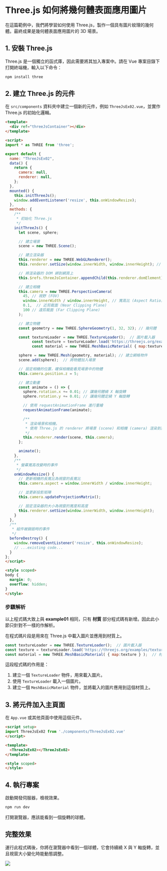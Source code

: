# Three.js 如何將幾何體表面應用圖片

在這篇範例中，我們將學習如何使用 Three.js，製作一個具有圖片紋理的幾何體。最終成果是幾何體表面應用圖片的 3D 場景。

## 1. 安裝 Three.js

Three.js 是一個獨立的函式庫，因此需要將其加入專案中。請在 Vue 專案目錄下打開終端機，輸入以下命令：

```bash
npm install three
```

## 2. 建立 Three.js 的元件

在 `src/components` 資料夾中建立一個新的元件，例如 `ThreeJsEx02.vue`，並實作 Three.js 的初始化邏輯。

```html
<template>
  <div ref="threeJsContainer"></div>
</template>

<script>
import * as THREE from 'three';

export default {
  name: "ThreeJsEx02",
  data() {
    return {
      camera: null,
      renderer: null,
    };
  },
  mounted() {
    this.initThreeJs();
    window.addEventListener('resize', this.onWindowResize);
  },
  methods: {
    /**
     * 初始化 Three.js
     */
    initThreeJs() {
      let scene, sphere;

      // 建立場景
      scene = new THREE.Scene();

      // 建立渲染器
      this.renderer = new THREE.WebGLRenderer();
      this.renderer.setSize(window.innerWidth, window.innerHeight); // 場景大小

      // 將渲染器的 DOM 綁到網頁上
      this.$refs.threeJsContainer.appendChild(this.renderer.domElement);

      // 建立相機
      this.camera = new THREE.PerspectiveCamera(
        45, // 視野 (FOV)
        window.innerWidth / window.innerHeight, // 寬高比 (Aspect Ratio)
        0.1,  // 近剪裁面 (Near Clipping Plane)
        100 // 遠剪裁面 (Far Clipping Plane)
      );

      // 建立物體
      const geometry = new THREE.SphereGeometry(1, 32, 32); // 幾何體

      const textureLoader = new THREE.TextureLoader();  // 圖片載入器
			const texture = textureLoader.load('https://threejs.org/examples/textures/crate.gif'); // 載入圖片
			const material = new THREE.MeshBasicMaterial( { map:texture } );  // 材質

      sphere = new THREE.Mesh(geometry, material); // 建立網格物件
      scene.add(sphere);  // 將物體加入場景

      // 設定相機的位置，確保相機能看見場景中的物體
      this.camera.position.z = 5;

      // 建立動畫
      const animate = () => {
        sphere.rotation.x += 0.01; // 讓幾何體繞 X 軸旋轉
        sphere.rotation.y += 0.01; // 讓幾何體定繞 Y 軸旋轉

        // 使用 requestAnimationFrame 進行重繪
        requestAnimationFrame(animate);

        /**
         * 渲染場景和相機。
         * 使用 Three.js 的 renderer 將場景 (scene) 和相機 (camera) 渲染到畫布上。
         */
        this.renderer.render(scene, this.camera);
      };

      animate();
    },
    /**
     * 螢幕寬高改變時的事件
     */
    onWindowResize() {
      // 更新相機的長寬比為視窗的長寬比
      this.camera.aspect = window.innerWidth / window.innerHeight;

      // 並更新投影矩陣
      this.camera.updateProjectionMatrix();

      // 設定渲染器的大小為視窗的寬度和高度
      this.renderer.setSize(window.innerWidth, window.innerHeight);
    }
  },
  /**
   * 組件被銷毀時的事件
   */
  beforeDestroy() {
    window.removeEventListener('resize', this.onWindowResize);
    // ...existing code...
  }
};
</script>

<style scoped>
body {
  margin: 0;
  overflow: hidden;
}
</style>
```

### 步驟解析

以上程式碼大致上與 **example01** 相同，只有 **材質** 部分程式碼有新增。因此此小節只針對不一樣的作解析。

在程式碼片段是用來在 Three.js 中載入圖片並應用到材質上。

```js
const textureLoader = new THREE.TextureLoader();  // 圖片載入器
const texture = textureLoader.load('https://threejs.org/examples/textures/crate.gif'); // 載入圖片
const material = new THREE.MeshBasicMaterial( { map:texture } );  // 材質
```

這段程式碼的作用是：

1. 建立一個 `TextureLoader` 物件，用來載入圖片。
2. 使用 `TextureLoader` 載入一個圖片。
3. 建立一個 `MeshBasicMaterial` 物件，並將載入的圖片應用到這個材質上。

## 3. 將元件加入主頁面

在 `App.vue` 或其他頁面中使用這個元件。

```html
<script setup>
import ThreeJsEx02 from './components/ThreeJsEx02.vue'
</script>

<template>
  <ThreeJsEx02></ThreeJsEx02>
</template>

<style scoped>
</style>
```

## 4. 執行專案

啟動開發伺服器，檢視效果。

```bash
npm run dev
```

打開瀏覽器，應該能看到一個旋轉的球體。

## 完整效果

運行此程式碼後，你將在瀏覽器中看到一個球體，它會持續繞 X 與 Y 軸旋轉，並且視窗大小變化時能動態調整。

![](./images/錄製_2025_01_07_23_04_33_541.gif)
